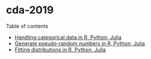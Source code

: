 # cda-2019

Table of contents

+ [Handling categorical data in R, Python, Julia](notebooks/0-handling-cat-data.Rmd)
+ [Generate pseudo-random numbers in R, Python, Julia](notebooks/1-random-numbers.Rmd)
+ [Fitting distributions in R, Python, Julia](notebooks/3-fit-dist.Rmd)
